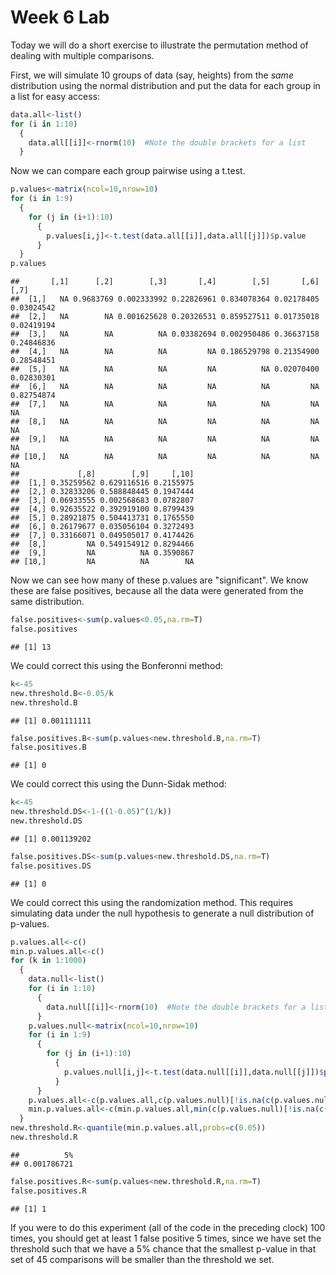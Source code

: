Week 6 Lab
=============
  
Today we will do a short exercise to illustrate the permutation method of dealing with multiple comparisons.

First, we will simulate 10 groups of data (say, heights) from the *same* distribution using the normal distribution and put the data for each group in a list for easy access:


```r
data.all<-list()
for (i in 1:10)
  {
    data.all[[i]]<-rnorm(10)  #Note the double brackets for a list
  }
```

Now we can compare each group pairwise using a t.test.


```r
p.values<-matrix(ncol=10,nrow=10)
for (i in 1:9)
  {
    for (j in (i+1):10)
      {
        p.values[i,j]<-t.test(data.all[[i]],data.all[[j]])$p.value 
      }
  }
p.values
```

```
##       [,1]      [,2]        [,3]       [,4]        [,5]       [,6]       [,7]
##  [1,]   NA 0.9683769 0.002333992 0.22826961 0.834078364 0.02178405 0.03024542
##  [2,]   NA        NA 0.001625628 0.20326531 0.859527511 0.01735018 0.02419194
##  [3,]   NA        NA          NA 0.03382694 0.002950486 0.36637158 0.24846836
##  [4,]   NA        NA          NA         NA 0.186529798 0.21354900 0.28548451
##  [5,]   NA        NA          NA         NA          NA 0.02070400 0.02830301
##  [6,]   NA        NA          NA         NA          NA         NA 0.82754874
##  [7,]   NA        NA          NA         NA          NA         NA         NA
##  [8,]   NA        NA          NA         NA          NA         NA         NA
##  [9,]   NA        NA          NA         NA          NA         NA         NA
## [10,]   NA        NA          NA         NA          NA         NA         NA
##             [,8]        [,9]     [,10]
##  [1,] 0.35259562 0.629116516 0.2155975
##  [2,] 0.32833206 0.588848445 0.1947444
##  [3,] 0.06933555 0.002568683 0.0782807
##  [4,] 0.92635522 0.392919100 0.8799439
##  [5,] 0.28921875 0.504413731 0.1765550
##  [6,] 0.26179677 0.035056104 0.3272493
##  [7,] 0.33166071 0.049505017 0.4174426
##  [8,]         NA 0.549154912 0.8294466
##  [9,]         NA          NA 0.3590867
## [10,]         NA          NA        NA
```

Now we can see how many of these p.values are "significant". We know these are false positives, because all the data were generated from the same distribution.


```r
false.positives<-sum(p.values<0.05,na.rm=T)
false.positives
```

```
## [1] 13
```

We could correct this using the Bonferonni method:


```r
k<-45
new.threshold.B<-0.05/k
new.threshold.B
```

```
## [1] 0.001111111
```

```r
false.positives.B<-sum(p.values<new.threshold.B,na.rm=T)
false.positives.B
```

```
## [1] 0
```

We could correct this using the Dunn-Sidak method:


```r
k<-45
new.threshold.DS<-1-((1-0.05)^(1/k))
new.threshold.DS
```

```
## [1] 0.001139202
```

```r
false.positives.DS<-sum(p.values<new.threshold.DS,na.rm=T)
false.positives.DS
```

```
## [1] 0
```

We could correct this using the randomization method. This requires simulating data under the null hypothesis to generate a null distribution of p-values.



```r
p.values.all<-c()
min.p.values.all<-c()
for (k in 1:1000)
  {
    data.null<-list()
    for (i in 1:10)
      {
        data.null[[i]]<-rnorm(10)  #Note the double brackets for a list
      }
    p.values.null<-matrix(ncol=10,nrow=10)
    for (i in 1:9)
      {
        for (j in (i+1):10)
          {
            p.values.null[i,j]<-t.test(data.null[[i]],data.null[[j]])$p.value 
          }
      }
    p.values.all<-c(p.values.all,c(p.values.null)[!is.na(c(p.values.null))])
    min.p.values.all<-c(min.p.values.all,min(c(p.values.null)[!is.na(c(p.values.null))]))
  }
new.threshold.R<-quantile(min.p.values.all,probs=c(0.05))
new.threshold.R
```

```
##          5% 
## 0.001786721
```

```r
false.positives.R<-sum(p.values<new.threshold.R,na.rm=T)
false.positives.R
```

```
## [1] 1
```

If you were to do this experiment (all of the code in the preceding clock) 100 times, you should get at least 1 false positive 5 times, since we have set the threshold such that we have a 5% chance that the smallest p-value in that set of 45 comparisons will be smaller than the threshold we set.
